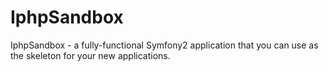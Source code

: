 IphpSandbox
========================

IphpSandbox - a fully-functional Symfony2 application that you can use as the skeleton for your new applications.